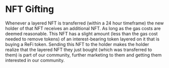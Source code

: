 # NFT Gifting

Whenever a layered NFT is transferred (within a 24 hour timeframe) the new holder of that NFT receives an additional NFT. As long as the gas costs are deemed reasonable. This NFT has a slight amount (less than the gas cost needed to remove tokens) of an interest-bearing token layered on it that is buying a ReFi token. Sending this NFT to the holder makes the holder realize that the layered NFT they just bought (which was transferred to them) is part of our community, further marketing to them and getting them interested in our community.

